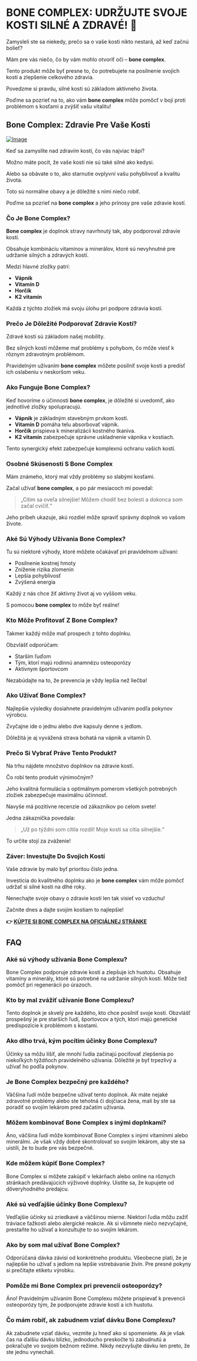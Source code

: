 # BONE COMPLEX: UDRŽUJTE SVOJE KOSTI SILNÉ A ZDRAVÉ! 💪

Zamysleli ste sa niekedy, prečo sa o vaše kosti nikto nestará, až keď začnú bolieť? 

Mám pre vás niečo, čo by vám mohlo otvoriť oči – **bone complex**. 

Tento produkt môže byť presne to, čo potrebujete na posilnenie svojich kostí a zlepšenie celkového zdravia. 

Povedzme si pravdu, silné kosti sú základom aktívneho života. 

Poďme sa pozrieť na to, ako vám **bone complex** môže pomôcť v boji proti problémom s kosťami a zvýšiť vašu vitalitu!

## Bone Complex: Zdravie Pre Vaše Kosti

[![Image](https://www2.sellhealth.com/244/primegenix-bone-complex-logo.jpg)](https://gchaffi.com/QPVMdPDa)

Keď sa zamyslíte nad zdravím kostí, čo vás najviac trápi?

Možno máte pocit, že vaše kosti nie sú také silné ako kedysi.

Alebo sa obávate o to, ako starnutie ovplyvní vašu pohyblivosť a kvalitu života.

Toto sú normálne obavy a je dôležité s nimi niečo robiť.

Poďme sa pozrieť na **bone complex** a jeho prínosy pre vaše zdravie kostí.

### Čo Je Bone Complex?

**Bone complex** je doplnok stravy navrhnutý tak, aby podporoval zdravie kostí. 

Obsahuje kombináciu vitamínov a minerálov, ktoré sú nevyhnutné pre udržanie silných a zdravých kostí. 

Medzi hlavné zložky patrí:

- **Vápnik**
- **Vitamín D**
- **Horčík**
- **K2 vitamín**

Každá z týchto zložiek má svoju úlohu pri podpore zdravia kostí.

### Prečo Je Dôležité Podporovať Zdravie Kostí?

Zdravé kosti sú základom našej mobility. 

Bez silných kostí môžeme mať problémy s pohybom, čo môže viesť k rôznym zdravotným problémom. 

Pravidelným užívaním **bone complex** môžete posilniť svoje kosti a predísť ich oslabeniu v neskoršom veku.

### Ako Funguje Bone Complex?

Keď hovoríme o účinnosti **bone complex**, je dôležité si uvedomiť, ako jednotlivé zložky spolupracujú. 

- **Vápnik** je základným stavebným prvkom kostí.
- **Vitamín D** pomáha telu absorbovať vápnik.
- **Horčík** prispieva k mineralizácii kostného tkaniva.
- **K2 vitamín** zabezpečuje správne uskladnenie vápnika v kostiach.

Tento synergický efekt zabezpečuje komplexnú ochranu vašich kostí.

### Osobné Skúsenosti S Bone Complex

Mám známeho, ktorý mal vždy problémy so slabými kosťami. 

Začal užívať **bone complex**, a po pár mesiacoch mi povedal:

> „Cítim sa oveľa silnejšie! Môžem chodiť bez bolesti a dokonca som začal cvičiť.“

Jeho príbeh ukazuje, akú rozdiel môže spraviť správny doplnok vo vašom živote. 

### Aké Sú Výhody Užívania Bone Complex?

Tu sú niektoré výhody, ktoré môžete očakávať pri pravidelnom užívaní:

- Posilnenie kostnej hmoty
- Zníženie rizika zlomenín
- Lepšia pohyblivosť
- Zvýšená energia

Každý z nás chce žiť aktívny život aj vo vyššom veku. 

S pomocou **bone complex** to môže byť reálne!

### Kto Môže Profitovať Z Bone Complex?

Takmer každý môže mať prospech z tohto doplnku. 

Obzvlášť odporúčam:

- Starším ľuďom
- Tým, ktorí majú rodinnú anamnézu osteoporózy
- Aktívnym športovcom

Nezabúdajte na to, že prevencia je vždy lepšia než liečba!

### Ako Užívať Bone Complex?

Najlepšie výsledky dosiahnete pravidelným užívaním podľa pokynov výrobcu. 

Zvyčajne ide o jednu alebo dve kapsuly denne s jedlom.

Dôležitá je aj vyvážená strava bohatá na vápnik a vitamín D.

### Prečo Si Vybrať Práve Tento Produkt?

Na trhu nájdete množstvo doplnkov na zdravie kostí. 

Čo robí tento produkt výnimočným?  

Jeho kvalitná formulácia s optimálnym pomerom všetkých potrebných zložiek zabezpečuje maximálnu účinnosť.

Navyše má pozitívne recenzie od zákazníkov po celom svete!

Jedna zákazníčka povedala:

> „Už po týždni som cítila rozdíl! Moje kosti sa cítia silnejšie.“

To určite stojí za zváženie!

### Záver: Investujte Do Svojich Kostí

Vaše zdravie by malo byť prioritou číslo jedna. 

Investícia do kvalitného doplnku ako je **bone complex** vám môže pomôcť udržať si silné kosti na dlhé roky.

Nenechajte svoje obavy o zdravie kostí len tak visieť vo vzduchu!

Začnite dnes a dajte svojim kostiam to najlepšie!



**👉 [KÚPTE SI BONE COMPLEX NA OFICIÁLNEJ STRÁNKE](https://gchaffi.com/QPVMdPDa)**

## FAQ

### Aké sú výhody užívania Bone Complexu?
Bone Complex podporuje zdravie kostí a zlepšuje ich hustotu. Obsahuje vitamíny a minerály, ktoré sú potrebné na udržanie silných kostí. Môže tiež pomôcť pri regenerácii po úrazoch.

### Kto by mal zvážiť užívanie Bone Complexu?
Tento doplnok je skvelý pre každého, kto chce posilniť svoje kosti. Obzvlášť prospešný je pre starších ľudí, športovcov a tých, ktorí majú genetické predispozície k problémom s kostami.

### Ako dlho trvá, kým pocítim účinky Bone Complexu?
Účinky sa môžu líšiť, ale mnohí ľudia začínajú pociťovať zlepšenia po niekoľkých týždňoch pravidelného užívania. Dôležité je byť trpezlivý a užívať ho podľa pokynov.

### Je Bone Complex bezpečný pre každého?
Väčšina ľudí môže bezpečne užívať tento doplnok. Ak máte nejaké zdravotné problémy alebo ste tehotná či dojčiaca žena, mali by ste sa poradiť so svojím lekárom pred začatím užívania.

### Môžem kombinovať Bone Complex s inými doplnkami?
Áno, väčšina ľudí môže kombinovať Bone Complex s inými vitamínmi alebo minerálmi. Je však vždy dobré skontrolovať so svojím lekárom, aby ste sa uistili, že to bude pre vás bezpečné.

### Kde môžem kúpiť Bone Complex?
Bone Complex si môžete zakúpiť v lekárňach alebo online na rôznych stránkach predávajúcich výživové doplnky. Uistite sa, že kupujete od dôveryhodného predajcu.

### Aké sú vedľajšie účinky Bone Complexu?
Vedľajšie účinky sú zriedkavé a väčšinou mierne. Niektorí ľudia môžu zažiť tráviace ťažkosti alebo alergické reakcie. Ak si všimnete niečo nezvyčajné, prestaňte ho užívať a konzultujte to so svojím lekárom.

### Ako by som mal užívať Bone Complex?
Odporúčaná dávka závisí od konkrétneho produktu. Všeobecne platí, že je najlepšie ho užívať s jedlom na lepšie vstrebávanie živín. Pre presné pokyny si prečítajte etiketu výrobku.

### Pomôže mi Bone Complex pri prevencii osteoporózy?
Áno! Pravidelným užívaním Bone Complexu môžete prispievať k prevencii osteoporózy tým, že podporujete zdravie kostí a ich hustotu.

### Čo mám robiť, ak zabudnem vziať dávku Bone Complexu?
Ak zabudnete vziať dávku, vezmite ju hneď ako si spomeniete. Ak je však čas na ďalšiu dávku blízko, jednoducho preskočte tú zabudnutú a pokračujte vo svojom bežnom režime. Nikdy nezvyšujte dávku len preto, že ste jednu vynechali.